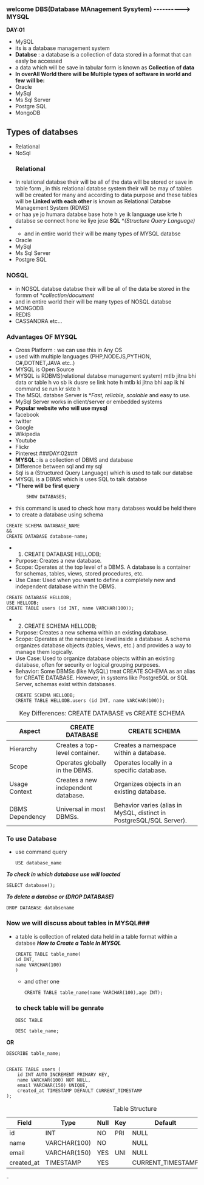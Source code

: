 ### welcome DBS(Database MAnagement Sysytem) ----------> MYSQL
**DAY:01**
- MySQL
- its is a database   management system
-  **Databse** : a database is a collection   of data  stored  in a format  that can easly  be accessed
-  a data which will be save in tabular form is known as **Collection of data**
-  **In overAll World there will be Multiple types of software in world and few will be:**
-  Oracle
-  MySql
-  Ms Sql Server
-  Postgre SQL
-  MongoDB
  ## Types of databses ##
- Relational
- NoSql
  ### Relational
- In relational databse their will be all of the data will be stored or save in table form , in this relational databse system their will be may of tables will be created for many and according to data purpose and these tables will be **Linked with each other** is known as Relational Databse Management System (RDMS)
- or haa ye jo humara databse base hote h ye ik language use krte h databse se connect hone ke liye jese **SQL** **(Structure Query Language)*
- - and in entire world their will be many types of MYSQL databse
-  Oracle
-  MySql
-  Ms Sql Server
-  Postgre SQL
  ### NOSQL ###
- in NOSQL databse databse their will be all of the data be stored in the formm of **collection/document*
- and in entire world their will be many types of NOSQL databse
- MONGODB
- REDIS
- CASSANDRA etc...

### Advantages OF MYSQL ###
- Cross Platform : we can use this in Any OS
- used with  multiple languages (PHP,NODEJS,PYTHON, C#,DOTNET,JAVA etc..)
- MYSQL is Open Source
- MYSQL is RDBMS(relational databse management system) mtlb jitna bhi data or table h vo sb ik dusre se link hote h mtlb ki jitna bhi aap ik hi command se run kr skte h
- The MSQL databse Server is **Fast, reliable, scalable* and easy to use.
- MySql Server  works in client/server  or embedded systems
- **Popular website who will use mysql**
- facebook
- twitter
- Google
- Wikipedia
- Youtube
- Flickr
- Pinterest
###DAY:02###
- **MYSQL** : is a collection of DBMS and database
- Difference between sql and my sql
- Sql is a (Structured Query Language) which is used to talk our databse
- MYSQL is a DBMS which is uses SQL  to talk databse
- ***There will be first query**
  ```
      SHOW DATABASES;
  ```
- this command is used to check how many databses would be held there
- to create a database using schema
```
CREATE SCHEMA DATABASE_NAME
&&
CREATE DATABASE database-name;
```
- 1. CREATE DATABASE HELLODB;
- Purpose: Creates a new database.
- Scope: Operates at the top level of a DBMS. A database is a container for schemas, tables, views, stored procedures, etc.
- Use Case: Used when you want to define a completely new and independent database within the DBMS.
```
CREATE DATABASE HELLODB;
USE HELLODB;
CREATE TABLE users (id INT, name VARCHAR(100));
```


- 2. CREATE SCHEMA HELLODB;
- Purpose: Creates a new schema within an existing database.
- Scope: Operates at the namespace level inside a database. A schema organizes database objects (tables, views, etc.) and provides a way to manage them logically.
- Use Case: Used to organize database objects within an existing database, often for security or logical grouping purposes.
- Behavior: Some DBMSs (like MySQL) treat CREATE SCHEMA as an alias for CREATE DATABASE. However, in systems like PostgreSQL or SQL Server, schemas exist within databases.
  ```
  CREATE SCHEMA HELLODB;
  CREATE TABLE HELLODB.users (id INT, name VARCHAR(100));
  ```
  <!DOCTYPE html>
<html lang="en">
<head>

</head>
<body>
  <table>
    <caption>Key Differences: CREATE DATABASE vs CREATE SCHEMA</caption>
    <thead>
      <tr>
        <th>Aspect</th>
        <th>CREATE DATABASE</th>
        <th>CREATE SCHEMA</th>
      </tr>
    </thead>
    <tbody>
      <tr>
        <td>Hierarchy</td>
        <td>Creates a top-level container.</td>
        <td>Creates a namespace within a database.</td>
      </tr>
      <tr>
        <td>Scope</td>
        <td>Operates globally in the DBMS.</td>
        <td>Operates locally in a specific database.</td>
      </tr>
      <tr>
        <td>Usage Context</td>
        <td>Creates a new independent database.</td>
        <td>Organizes objects in an existing database.</td>
      </tr>
      <tr>
        <td>DBMS Dependency</td>
        <td>Universal in most DBMSs.</td>
        <td>Behavior varies (alias in MySQL, distinct in PostgreSQL/SQL Server).</td>
      </tr>
    </tbody>
  </table>
</body>
</html>

### To use Database ###
- use command query
  ```
  USE database_name
  ```
***To check in which database use will loacted***
```
SELECT database();
```
***To delete a databse or (DROP DATABASE)***
```
DROP DATABASE databsename
```
### Now we will discuss about tables in MYSQL###
- a table is collection of related data held in a table format  within a databse
  ***How to Create a Table In MYSQL***
  ```
  CREATE TABLE table_name(
  id INT,
  name VARCHAR(100)
  )
  ```
  - and other one
    ```
    CREATE TABLE table_name(name VARCHAR(100),age INT);
    ```
  ### to check table will be genrate ##
  ```
  DESC TABLE
  ```
  ```
  DESC table_name;
  ```
**OR**
```
DESCRIBE table_name;


CREATE TABLE users (
    id INT AUTO_INCREMENT PRIMARY KEY,
    name VARCHAR(100) NOT NULL,
    email VARCHAR(150) UNIQUE,
    created_at TIMESTAMP DEFAULT CURRENT_TIMESTAMP
);
```
  <!DOCTYPE html>
<html lang="en">
<head>

</head>
<body>
  <table>
    <caption>Table Structure</caption>
    <thead>
      <tr>
        <th>Field</th>
        <th>Type</th>
        <th>Null</th>
        <th>Key</th>
        <th>Default</th>
        <th>Extra</th>
      </tr>
    </thead>
    <tbody>
      <tr>
        <td>id</td>
        <td>INT</td>
        <td>NO</td>
        <td>PRI</td>
        <td>NULL</td>
        <td>AUTO_INCREMENT</td>
      </tr>
      <tr>
        <td>name</td>
        <td>VARCHAR(100)</td>
        <td>NO</td>
        <td></td>
        <td>NULL</td>
        <td></td>
      </tr>
      <tr>
        <td>email</td>
        <td>VARCHAR(150)</td>
        <td>YES</td>
        <td>UNI</td>
        <td>NULL</td>
        <td></td>
      </tr>
      <tr>
        <td>created_at</td>
        <td>TIMESTAMP</td>
        <td>YES</td>
        <td></td>
        <td>CURRENT_TIMESTAMP</td>
        <td></td>
      </tr>
    </tbody>
  </table>
</body>
</html>
- 






  












